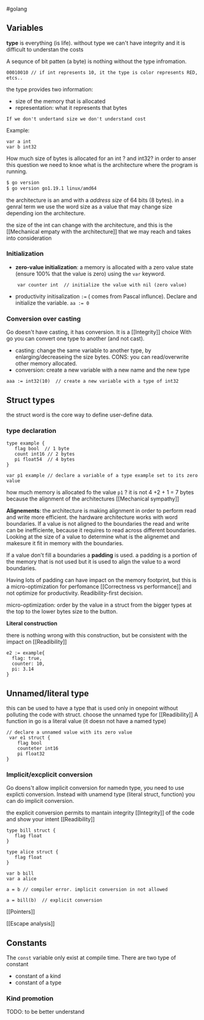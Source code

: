 #golang 

## Variables

 **type** is everything (is life). without type we can't have integrity and it is difficult to understan the costs 
 
 A sequnce of bit patten (a byte) is nothing without the type infromation.
 
```
00010010 // if int represents 10, it the type is color represents RED, etcs..
```

the type provides two information:
- size of the memory that is allocated
- representation: what it represents that bytes

```quote 
If we don't undertand size we don't understand cost
```

Example:
```
var a int
var b int32
```

How much size of bytes is allocated for an int ? and int32? 
in order to anser this question we need to knoe what is the architecture where the program is running.

``` bash 
$ go version 
$ go version go1.19.1 linux/amd64

```

the architecture is an amd with a *address size* of 64 bits (8 bytes). in a genral term we use the word size as a value that may change size depending ion the architecture.

the size of the int can change with the architecture, and this is the [[Mechanical empaty with the architecture]] that we may reach and takes into consideration

### Initialization

- **zero-value initialization**: a memory is allocated with a zero value state (ensure 100% that the value is zero) using the `var` keyword.
```
	var counter int  // initialize the value with nil (zero value)
```

- productivity initisalization `:=` ( comes from Pascal influnce). Declare and initialize the variable. 
	`aa := 0 `


### Conversion over casting

Go doesn't have casting, it has conversion. It is a [[Integrity]] choice
With go you can convert one type to another (and not cast).
- casting: change the same variable to another type, by enlarging/decreaseing the size bytes. CONS: you can read/overwrite other memory allocated.
- conversion: create a new variable with a new name and the new type
```
aaa := int32(10)  // create a new variable with a type of int32
```



## Struct types
the struct word is the core way to define user-define data. 

### type declaration 

```
type example {
   flag bool  // 1 byte
   count int16 // 2 bytes
   pi float54  // 4 bytes
}

var p1 example // declare a variable of a type example set to its zero value
```

how much memory is allocated fo the value `p1` ? it is not 4 +2 + 1 = 7 bytes because the alignment of the architectures [[Mechanical sympathy]]

**Alignements**: the architecture is making alignment in order to perform read and write more efficient.
the hardware architecture works with word boundaries. If a value is not aligned to the boundaries the read and write can be inefficiente, because it requires to read across different boundaries.
Looking at the size of a value to determine what is the alignemet and makesure it fit in memory with the boundaries.

If a value don't fill a boundaries a **padding** is used. a padding is a portion of the memory that is not used but it is used to align the value to a word boundaries.

Having lots of padding can have impact on the memory footprint, but this is a micro-optimization for perfomance [[Correctness vs performance]] and not optimize for productivity. Readibility-first decision.

micro-optimization: order by the value in a struct from the bigger types at the top to the lower bytes size to the button.


**Literal construction** 

there is nothing wrong with this construction, but be consistent with the impact on [[Readibility]]

```
e2 := example{
  flag: true,
  counter: 10,
  pi: 3.14
}
```


## Unnamed/literal type

this can be used to have a type that is used only in onepoint without polluting the code with struct. 
choose the unnamed type for [[Readibility]]
A function in go is a literal value (it doesn not have a named type)

```
// declare a unnamed value with its zero value
 var e1 struct {
    flag bool
    counteter int16
    pi float32
}
```


### Implicit/excplicit  conversion
Go doens't allow implicit conversion for namedn type, you need to use explicti conversion. Instead with unamend type (literal struct, function) you can do implicit conversion.

the explicit conversion permits to mantain integrity [[Integrity]] of the code and show your intent [[Readibility]]

```
type bill struct {
   flag float
}

type alice struct {
   flag float
}

var b bill
var a alice

a = b // compiler error. implicit conversion in not allowed

a = bill(b)  // explicit conversion

```


[[Pointers]]

[[Escape analysis]]

## Constants

The `const` variable only exist at compile time.
There are two type of constant
- constant of a kind
- constant of a type

### Kind promotion 

TODO: to be better understand